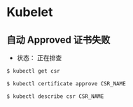 # Kubelet

## 自动 Approved 证书失败

* 状态： 正在排查

```bash
$ kubectl get csr

$ kubectl certificate approve CSR_NAME

$ kubectl describe csr CSR_NAME
```
